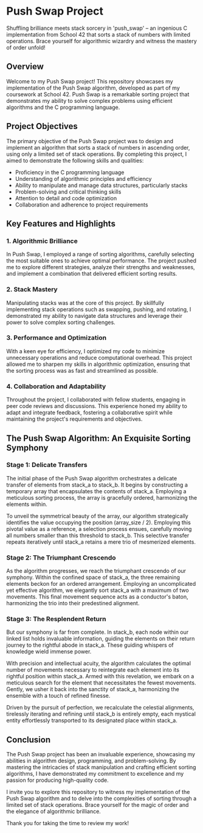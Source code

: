 # Push Swap Project

Shuffling brilliance meets stack sorcery in 'push_swap' – an ingenious C implementation from School 42 that sorts a stack of numbers with limited operations. Brace yourself for algorithmic wizardry and witness the mastery of order unfold!

## Overview

Welcome to my Push Swap project! This repository showcases my implementation of the Push Swap algorithm, developed as part of my coursework at School 42. Push Swap is a remarkable sorting project that demonstrates my ability to solve complex problems using efficient algorithms and the C programming language.

## Project Objectives

The primary objective of the Push Swap project was to design and implement an algorithm that sorts a stack of numbers in ascending order, using only a limited set of stack operations. By completing this project, I aimed to demonstrate the following skills and qualities:

- Proficiency in the C programming language
- Understanding of algorithmic principles and efficiency
- Ability to manipulate and manage data structures, particularly stacks
- Problem-solving and critical thinking skills
- Attention to detail and code optimization
- Collaboration and adherence to project requirements

## Key Features and Highlights

### 1. Algorithmic Brilliance

In Push Swap, I employed a range of sorting algorithms, carefully selecting the most suitable ones to achieve optimal performance. The project pushed me to explore different strategies, analyze their strengths and weaknesses, and implement a combination that delivered efficient sorting results.

### 2. Stack Mastery

Manipulating stacks was at the core of this project. By skillfully implementing stack operations such as swapping, pushing, and rotating, I demonstrated my ability to navigate data structures and leverage their power to solve complex sorting challenges.

### 3. Performance and Optimization

With a keen eye for efficiency, I optimized my code to minimize unnecessary operations and reduce computational overhead. This project allowed me to sharpen my skills in algorithmic optimization, ensuring that the sorting process was as fast and streamlined as possible.

### 4. Collaboration and Adaptability

Throughout the project, I collaborated with fellow students, engaging in peer code reviews and discussions. This experience honed my ability to adapt and integrate feedback, fostering a collaborative spirit while maintaining the project's requirements and objectives.

## The Push Swap Algorithm: An Exquisite Sorting Symphony

### Stage 1: Delicate Transfers

The initial phase of the Push Swap algorithm orchestrates a delicate transfer of elements from stack_a to stack_b. It begins by constructing a temporary array that encapsulates the contents of stack_a. Employing a meticulous sorting process, the array is gracefully ordered, harmonizing the elements within.

To unveil the symmetrical beauty of the array, our algorithm strategically identifies the value occupying the position (array_size / 2). Employing this pivotal value as a reference, a selection process ensues, carefully moving all numbers smaller than this threshold to stack_b. This selective transfer repeats iteratively until stack_a retains a mere trio of mesmerized elements.

### Stage 2: The Triumphant Crescendo

As the algorithm progresses, we reach the triumphant crescendo of our symphony. Within the confined space of stack_a, the three remaining elements beckon for an ordered arrangement. Employing an uncomplicated yet effective algorithm, we elegantly sort stack_a with a maximum of two movements. This final movement sequence acts as a conductor's baton, harmonizing the trio into their predestined alignment.

### Stage 3: The Resplendent Return

But our symphony is far from complete. In stack_b, each node within our linked list holds invaluable information, guiding the elements on their return journey to the rightful abode in stack_a. These guiding whispers of knowledge wield immense power.

With precision and intellectual acuity, the algorithm calculates the optimal number of movements necessary to reintegrate each element into its rightful position within stack_a. Armed with this revelation, we embark on a meticulous search for the element that necessitates the fewest movements. Gently, we usher it back into the sanctity of stack_a, harmonizing the ensemble with a touch of refined finesse.

Driven by the pursuit of perfection, we recalculate the celestial alignments, tirelessly iterating and refining until stack_b is entirely empty, each mystical entity effortlessly transported to its designated place within stack_a.


## Conclusion

The Push Swap project has been an invaluable experience, showcasing my abilities in algorithm design, programming, and problem-solving. By mastering the intricacies of stack manipulation and crafting efficient sorting algorithms, I have demonstrated my commitment to excellence and my passion for producing high-quality code.

I invite you to explore this repository to witness my implementation of the Push Swap algorithm and to delve into the complexities of sorting through a limited set of stack operations. Brace yourself for the magic of order and the elegance of algorithmic brilliance.

Thank you for taking the time to review my work!
